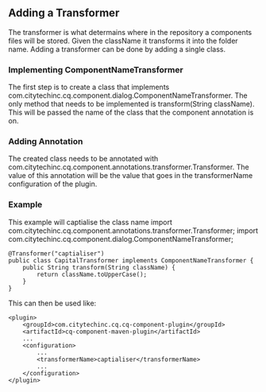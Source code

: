 ## Adding a Transformer
The transformer is what determains where in the repository a components files will be stored.  Given the className it transforms it into the folder name.
Adding a transformer can be done by adding a single class.

### Implementing ComponentNameTransformer
The first step is to create a class that implements com.citytechinc.cq.component.dialog.ComponentNameTransformer.  The only method that needs to be implemented is transform(String className).
This will be passed the name of the class that the component annotation is on.

### Adding Annotation
The created class needs to be annotated with com.citytechinc.cq.component.annotations.transformer.Transformer.  The value of this
annotation will be the value that goes in the transformerName configuration of the plugin.

### Example
This example will captialise the class name
	import com.citytechinc.cq.component.annotations.transformer.Transformer;
	import com.citytechinc.cq.component.dialog.ComponentNameTransformer;

	@Transformer("captialiser")
	public class CapitalTransformer implements ComponentNameTransformer {
		public String transform(String className) {
			return className.toUpperCase();
		}
	}
	
This can then be used like:

	<plugin>
		<groupId>com.citytechinc.cq.cq-component-plugin</groupId>
		<artifactId>cq-component-maven-plugin</artifactId>
	    ...
	    <configuration>
	        ...
	        <transformerName>captialiser</transformerName>
	        ...
	    </configuration>
	</plugin>